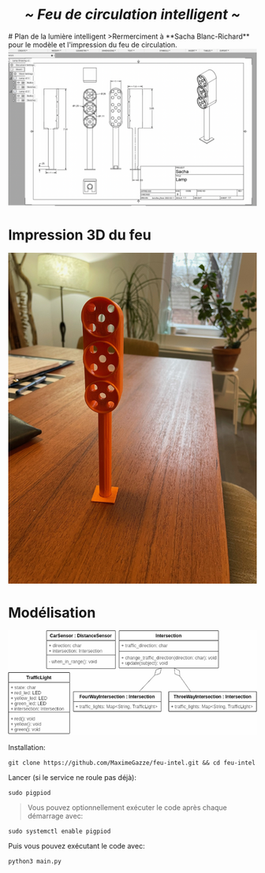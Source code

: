 <h1 align="center"> <i><b> ~ Feu de circulation intelligent ~ </i></b></h1>
# Plan de la lumière intelligent
  >Rermerciment à **Sacha Blanc-Richard** pour le modèle et l'impression du feu de circulation.

<img src="feuIntel_plan.png" alt="feuIntelPlan" width="900">

# Impression 3D du feu
<img src="feuIntel_3d.jpeg" alt="feuIntel3D" width="900">

# Modélisation
<img src="modelisation.png" alt="model" width="900">

Installation:
```
git clone https://github.com/MaximeGazze/feu-intel.git && cd feu-intel
```

Lancer (si le service ne roule pas déjà):
```
sudo pigpiod
```

>Vous pouvez optionnellement exécuter le code après chaque démarrage avec:
```
sudo systemctl enable pigpiod
```

Puis vous pouvez exécutant le code avec:
```
python3 main.py
```

